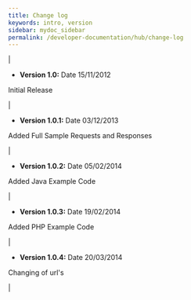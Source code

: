 ```yaml
---
title: Change log
keywords: intro, version
sidebar: mydoc_sidebar
permalink: /developer-documentation/hub/change-log
---
```


|

-   **Version 1.0:** Date 15/11/2012

Initial Release

|

-   **Version 1.0.1:** Date 03/12/2013

Added Full Sample Requests and Responses

|

-   **Version 1.0.2:** Date 05/02/2014

Added Java Example Code

|

-   **Version 1.0.3:** Date 19/02/2014

Added PHP Example Code

|

-   **Version 1.0.4:** Date 20/03/2014

Changing of url's

|
